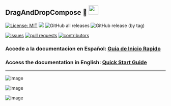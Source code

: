 ## DragAndDropCompose 🚀 <img src="https://media.giphy.com/media/hvRJCLFzcasrR4ia7z/giphy.gif" width="30px">

[![License: MIT](https://img.shields.io/badge/License-MIT-yellow.svg)](https://opensource.org/licenses/MIT)
[![](https://jitpack.io/v/brunonavarro/DragDroid.svg)](https://jitpack.io/#brunonavarro/DragDroid)
![GitHub all releases](https://img.shields.io/github/downloads/brunonavarro/DragDroid/total)
![GitHub release (by tag)](https://img.shields.io/github/downloads/brunonavarro/DragDroid/1.0.0/total)


[![issues](https://img.shields.io/github/issues/brunonavarro/DragDroid?style=for-the-badge)](https://github.com/brunonavarro/DragDroid/issues)
[![pull requests](https://img.shields.io/github/issues-pr/brunonavarro/DragDroid?style=for-the-badge)](https://github.com/brunonavarro/DragDroid/pulls)
[![contributors](https://img.shields.io/github/contributors/brunonavarro/DragDroid?style=for-the-badge)](https://github.com/brunonavarro/DragDroid/graphs/contributors)

### Accede a la documentacion en Español: [Guia de Inicio Rapido](https://github.com/brunonavarro/DragDroid/blob/master/docs/README_es.md)

### Access the documentation in English: [Quick Start Guide](https://github.com/brunonavarro/DragDroid/blob/master/docs/README_en.md)

---

![image](https://github.com/brunonavarro/DragDroid/assets/25406162/2976dd66-f085-48bc-97a4-514b2679acec)

![image](https://github.com/brunonavarro/DragDroid/assets/25406162/90b7e593-4e9f-4c21-a473-d63819a2adc7)

![image](https://github.com/brunonavarro/DragDroid/assets/25406162/55ed8bd5-f896-4efc-87ae-3d94008f1e06)



